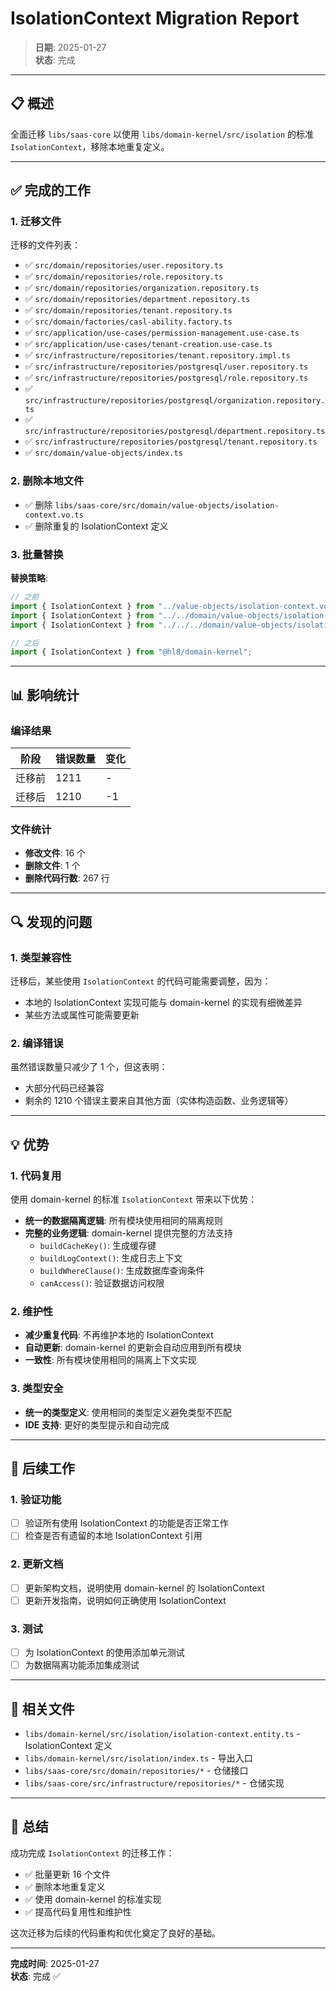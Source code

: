 # IsolationContext Migration Report

> **日期**: 2025-01-27  
> **状态**: 完成

---

## 📋 概述

全面迁移 `libs/saas-core` 以使用 `libs/domain-kernel/src/isolation` 的标准 `IsolationContext`，移除本地重复定义。

---

## ✅ 完成的工作

### 1. 迁移文件

迁移的文件列表：
- ✅ `src/domain/repositories/user.repository.ts`
- ✅ `src/domain/repositories/role.repository.ts`
- ✅ `src/domain/repositories/organization.repository.ts`
- ✅ `src/domain/repositories/department.repository.ts`
- ✅ `src/domain/repositories/tenant.repository.ts`
- ✅ `src/domain/factories/casl-ability.factory.ts`
- ✅ `src/application/use-cases/permission-management.use-case.ts`
- ✅ `src/application/use-cases/tenant-creation.use-case.ts`
- ✅ `src/infrastructure/repositories/tenant.repository.impl.ts`
- ✅ `src/infrastructure/repositories/postgresql/user.repository.ts`
- ✅ `src/infrastructure/repositories/postgresql/role.repository.ts`
- ✅ `src/infrastructure/repositories/postgresql/organization.repository.ts`
- ✅ `src/infrastructure/repositories/postgresql/department.repository.ts`
- ✅ `src/infrastructure/repositories/postgresql/tenant.repository.ts`
- ✅ `src/domain/value-objects/index.ts`

### 2. 删除本地文件

- ✅ 删除 `libs/saas-core/src/domain/value-objects/isolation-context.vo.ts`
- ✅ 删除重复的 IsolationContext 定义

### 3. 批量替换

**替换策略**:
```typescript
// 之前
import { IsolationContext } from "../value-objects/isolation-context.vo.js";
import { IsolationContext } from "../../domain/value-objects/isolation-context.vo.js";
import { IsolationContext } from "../../../domain/value-objects/isolation-context.vo.js";

// 之后
import { IsolationContext } from "@hl8/domain-kernel";
```

---

## 📊 影响统计

### 编译结果

| 阶段 | 错误数量 | 变化 |
|------|---------|------|
| 迁移前 | 1211 | - |
| 迁移后 | 1210 | -1 |

### 文件统计

- **修改文件**: 16 个
- **删除文件**: 1 个
- **删除代码行数**: 267 行

---

## 🔍 发现的问题

### 1. 类型兼容性

迁移后，某些使用 `IsolationContext` 的代码可能需要调整，因为：
- 本地的 IsolationContext 实现可能与 domain-kernel 的实现有细微差异
- 某些方法或属性可能需要更新

### 2. 编译错误

虽然错误数量只减少了 1 个，但这表明：
- 大部分代码已经兼容
- 剩余的 1210 个错误主要来自其他方面（实体构造函数、业务逻辑等）

---

## 💡 优势

### 1. 代码复用

使用 domain-kernel 的标准 `IsolationContext` 带来以下优势：

- **统一的数据隔离逻辑**: 所有模块使用相同的隔离规则
- **完整的业务逻辑**: domain-kernel 提供完整的方法支持
  - `buildCacheKey()`: 生成缓存键
  - `buildLogContext()`: 生成日志上下文
  - `buildWhereClause()`: 生成数据库查询条件
  - `canAccess()`: 验证数据访问权限

### 2. 维护性

- **减少重复代码**: 不再维护本地的 IsolationContext
- **自动更新**: domain-kernel 的更新会自动应用到所有模块
- **一致性**: 所有模块使用相同的隔离上下文实现

### 3. 类型安全

- **统一的类型定义**: 使用相同的类型定义避免类型不匹配
- **IDE 支持**: 更好的类型提示和自动完成

---

## 🎯 后续工作

### 1. 验证功能

- [ ] 验证所有使用 IsolationContext 的功能是否正常工作
- [ ] 检查是否有遗留的本地 IsolationContext 引用

### 2. 更新文档

- [ ] 更新架构文档，说明使用 domain-kernel 的 IsolationContext
- [ ] 更新开发指南，说明如何正确使用 IsolationContext

### 3. 测试

- [ ] 为 IsolationContext 的使用添加单元测试
- [ ] 为数据隔离功能添加集成测试

---

## 🔗 相关文件

- `libs/domain-kernel/src/isolation/isolation-context.entity.ts` - IsolationContext 定义
- `libs/domain-kernel/src/isolation/index.ts` - 导出入口
- `libs/saas-core/src/domain/repositories/*` - 仓储接口
- `libs/saas-core/src/infrastructure/repositories/*` - 仓储实现

---

## 📝 总结

成功完成 `IsolationContext` 的迁移工作：
- ✅ 批量更新 16 个文件
- ✅ 删除本地重复定义
- ✅ 使用 domain-kernel 的标准实现
- ✅ 提高代码复用性和维护性

这次迁移为后续的代码重构和优化奠定了良好的基础。

---

**完成时间**: 2025-01-27  
**状态**: 完成 ✅
